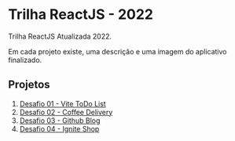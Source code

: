 # Trilha ReactJS - 2022

Trilha ReactJS Atualizada 2022.

Em cada projeto existe, uma descrição e uma imagem do aplicativo finalizado.

## Projetos

1. [Desafio 01 - Vite ToDo List](https://github.com/tonoliveira96/ignite-trilha-reactjs-2022/tree/main/projeto-01/desafio-01)
2. [Desafio 02 - Coffee Delivery](https://github.com/tonoliveira96/ignite-trilha-reactjs-2022/tree/main/projeto-02/desafio-02)
3. [Desafio 03 - Github Blog](https://github.com/tonoliveira96/ignite-trilha-reactjs-2022/tree/main/projeto-03/desafio-03)
4. [Desafio 04 - Ignite Shop](https://github.com/tonoliveira96/ignite-trilha-reactjs-2022/tree/main/projeto-04/desafio-04)
